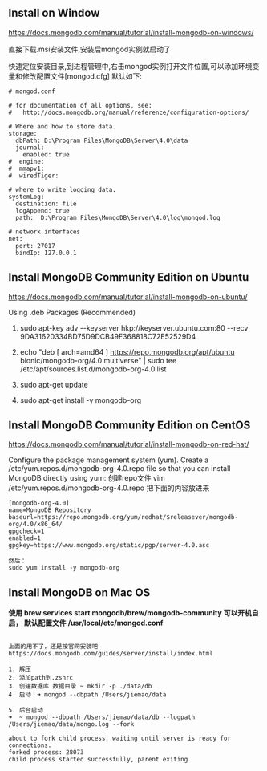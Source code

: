 ## Install on Window
https://docs.mongodb.com/manual/tutorial/install-mongodb-on-windows/

直接下载.msi安装文件,安装后mongod实例就启动了

快速定位安装目录,到进程管理中,右击mongod实例打开文件位置,可以添加环境变量和修改配置文件[mongod.cfg] 默认如下:
```shell
# mongod.conf

# for documentation of all options, see:
#   http://docs.mongodb.org/manual/reference/configuration-options/

# Where and how to store data.
storage:
  dbPath: D:\Program Files\MongoDB\Server\4.0\data
  journal:
    enabled: true
#  engine:
#  mmapv1:
#  wiredTiger:

# where to write logging data.
systemLog:
  destination: file
  logAppend: true
  path:  D:\Program Files\MongoDB\Server\4.0\log\mongod.log

# network interfaces
net:
  port: 27017
  bindIp: 127.0.0.1
```


## Install MongoDB Community Edition on Ubuntu
https://docs.mongodb.com/manual/tutorial/install-mongodb-on-ubuntu/

Using .deb Packages (Recommended)
1. sudo apt-key adv --keyserver hkp://keyserver.ubuntu.com:80 --recv 9DA31620334BD75D9DCB49F368818C72E52529D4

2. echo "deb [ arch=amd64 ] https://repo.mongodb.org/apt/ubuntu bionic/mongodb-org/4.0 multiverse" | sudo tee /etc/apt/sources.list.d/mongodb-org-4.0.list

3. sudo apt-get update

4. sudo apt-get install -y mongodb-org

## Install MongoDB Community Edition on CentOS
https://docs.mongodb.com/manual/tutorial/install-mongodb-on-red-hat/

Configure the package management system (yum).
Create a /etc/yum.repos.d/mongodb-org-4.0.repo file so that you can install MongoDB directly using yum:
创建repo文件
vim /etc/yum.repos.d/mongodb-org-4.0.repo
把下面的内容放进来
```
[mongodb-org-4.0]
name=MongoDB Repository
baseurl=https://repo.mongodb.org/yum/redhat/$releasever/mongodb-org/4.0/x86_64/
gpgcheck=1
enabled=1
gpgkey=https://www.mongodb.org/static/pgp/server-4.0.asc

然后：
sudo yum install -y mongodb-org
```

## Install MongoDB on Mac OS
**使用 brew services start mongodb/brew/mongodb-community 可以开机自启， 默认配置文件 /usr/local/etc/mongod.conf**
```

上面的用不了，还是按官网安装吧
https://docs.mongodb.com/guides/server/install/index.html

1. 解压
2. 添加path到.zshrc
3. 创建数据库 数据目录 ~ mkdir -p ./data/db
4. 启动：➜ mongod --dbpath /Users/jiemao/data

5. 后台启动
➜  ~ mongod --dbpath /Users/jiemao/data/db --logpath /Users/jiemao/data/mongo.log --fork

about to fork child process, waiting until server is ready for connections.
forked process: 28073
child process started successfully, parent exiting
```